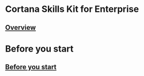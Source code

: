 
# Cortana Skills Kit for Enterprise  

## [Overview](./overview.md)  

# Before you start

## [Before you start](./before-you-start)
